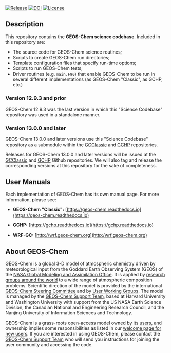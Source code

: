 [![Release](https://img.shields.io/github/v/release/geoschem/geos-chem?label=Latest%20Release)](http://wiki.geos-chem.org/GEOS-Chem_versions)
[![DOI](https://zenodo.org/badge/DOI/10.5281/zenodo.1343546.svg)](https://doi.org/10.5281/zenodo.1343546)
[![License](https://img.shields.io/badge/License-MIT-blue.svg)](https://github.com/geoschem/geos-chem/blob/master/LICENSE.txt)

## Description

This repository contains the __GEOS-Chem science codebase__.  Included in this repository are:

  * The source code for GEOS-Chem science routines;
  * Scripts to create GEOS-Chem run directories;
  * Template configuration files that specify run-time options;
  * Scripts to run GEOS-Chem tests;
  * Driver routines (e.g. `main.F90`) that enable GEOS-Chem to be run in several different implementations (as GEOS-Chem "Classic", as GCHP, etc.)

### Version 12.9.3 and prior

GEOS-Chem 12.9.3 was the last version in which this "Science Codebase" repository was used in a standalone manner.

### Version 13.0.0 and later

GEOS-Chem 13.0.0 and later versions use this "Science Codebase" repository as a  submodule within the [GCClassic](https://github.com/geoschem/GCClassic) and [GCHP](https://github.com/geoschem/GCHP) repositories.

Releases for GEOS-Chem 13.0.0 and later versions will be issued at the [GCClassic](https://github.com/geoschem/GCClassic) and [GCHP](https://github.com/geoschem/GCHP) Github repositories. We will also tag and release the corresponding versions at this repository for the sake of completeness.

## User Manuals

Each implementation of GEOS-Chem has its own manual page.  For more information, please see:

* __GEOS-Chem "Classic":__ [https://geos-chem.readthedocs.io](https://geos-chem.readthedocs.io)

* __GCHP:__ [https://gchp.readthedocs.io](https://gchp.readthedocs.io)

* __WRF-GC:__ [http://wrf.geos-chem.org](http:/wrf.geos-chem.org)

## About GEOS-Chem

GEOS-Chem is a global 3-D model of atmospheric chemistry driven by meteorological input from the Goddard Earth Observing System (GEOS) of the [NASA Global Modeling and Assimilation Office](http://gmao.gsfc.nasa.gov/). It is applied by [research groups around the world](http://acmg.seas.harvard.edu/geos/geos_people.html) to a wide range of atmospheric composition problems. Scientific direction of the model is provided by the international [GEOS-Chem Steering Committee](http://acmg.seas.harvard.edu/geos/geos_steering_cmte.html) and by [User Working Groups](http://acmg.seas.harvard.edu/geos/geos_working_groups.html). The model is managed by the [GEOS-Chem Support Team](http://acmg.seas.harvard.edu/geos/geos_chem_support.html), based at Harvard University and Washington University with support from the US NASA Earth Science Division, the Canadian National and Engineering Research Council, and the Nanjing University of Information Sciences and Technology.

GEOS-Chem is a grass-roots open-access model owned by its [users](http://acmg.seas.harvard.edu/geos/geos_people.html), and ownership implies some responsibilities as listed in our [welcome page for new users](http://acmg.seas.harvard.edu/geos/geos_welcome.html). If you are interested in using GEOS-Chem, please contact the [GEOS-Chem Support Team](http://wiki.seas.harvard.edu/geos-chem/index.php/GEOS-Chem_Support_Team) who will send you instructions for joining the user community and accessing the code.
